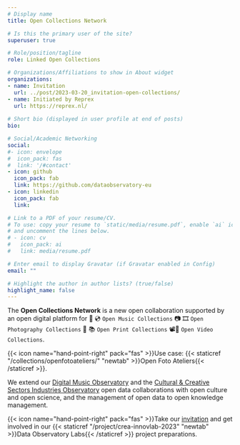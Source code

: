 ```yaml
---
# Display name
title: Open Collections Network

# Is this the primary user of the site?
superuser: true

# Role/position/tagline
role: Linked Open Collections

# Organizations/Affiliations to show in About widget
organizations:
- name: Invitation
  url: ../post/2023-03-20_invitation-open-collections/
- name: Initiated by Reprex
  url: https://reprex.nl/
  
# Short bio (displayed in user profile at end of posts)
bio: 

# Social/Academic Networking
social:
#- icon: envelope
#  icon_pack: fas
#  link: '/#contact'
- icon: github
  icon_pack: fab
  link: https://github.com/dataobservatory-eu
- icon: linkedin
  icon_pack: fab
  link:

# Link to a PDF of your resume/CV.
# To use: copy your resume to `static/media/resume.pdf`, enable `ai` icons in `params.toml`, 
# and uncomment the lines below.
# - icon: cv
#   icon_pack: ai
#   link: media/resume.pdf

# Enter email to display Gravatar (if Gravatar enabled in Config)
email: ""

# Highlight the author in author lists? (true/false)
highlight_name: false
---
```


The **Open Collections Network** is a new open collaboration supported by an open digital platform for 🎵 💿 `Open Music Collections`  📷 🎞  `Open Photography Collections` 📜 📚 `Open Print Collections` 📽📀 `Open Video Collections`. 

{{< icon name="hand-point-right" pack="fas" >}}Use case: {{< staticref  "/collections/openfotoateliers/" "newtab"  >}}Open Foto Ateliers{{< /staticref >}}.

We extend our [Digital Music Observatory](https://music.dataobservatory.eu/) and the [Cultural & Creative Sectors Industries Observatory](https://ccsi.dataobservatory.eu/) open data collaborations with open culture and open science, and the management of open data to open knowledge management.

{{< icon name="hand-point-right" pack="fas" >}}Take our [invitation](../post/2023-03-20_invitation-open-collections/) and get involved in our {{< staticref  "/project/crea-innovlab-2023" "newtab"  >}}Data Observatory Labs{{< /staticref >}} project preparations.
